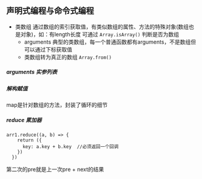 ## 声明式编程与命令式编程

- 类数组
  通过数组的索引获取值，有类似数组的属性、方法的特殊对象(数组也是对象)，如：有length长度
  可通过 `Array.isArray()` 判断是否为数组
  - arguments
    典型的类数组，每一个普通函数都有arguments，不是数组但可以通过下标获取值
  - 类数组转为真正的数组 `Array.from()`
##### arguments  实参列表

##### 解构赋值
map是针对数组的方法，封装了循环的细节
##### reduce  累加器
```
arr1.reduce((a, b) => {
    return ({
      key: a.key + b.key  //必须返回一个回调
    })
  })
```
第二次的pre就是上一次pre + next的结果
